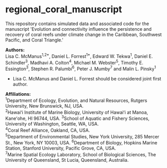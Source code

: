 # regional_coral_manuscript

This repository contains simulated data and associated code for the manuscript 'Evolution and connectivity influence the persistence and recovery of coral reefs under climate change in the Caribbean, Southwest Pacific, and Coral Triangle.'

**Authors:**   
Lisa C. McManus<sup>1,2*</sup>, Daniel L. Forrest<sup>1*</sup>, Edward W. Tekwa<sup>1</sup>, Daniel E. Schindler<sup>3</sup>, Madhavi A. Colton<sup>4</sup>, Michael M. Webster<sup>5</sup>, Timothy E. Essington<sup>3</sup>, Stephen R. Palumbi<sup>6</sup>, Peter J. Mumby<sup>7</sup> and Malin L. Pinsky<sup>1</sup>

* Lisa C. McManus and Daniel L. Forrest should be considered joint first author.

**Affiliations:**  
<sup>1</sup>Department of Ecology, Evolution, and Natural Resources, Rutgers University, New Brunswick, NJ, USA.  
<sup>2</sup>Hawaiʻi Institute of Marine Biology, University of Hawaiʻi at Manoa, Kaneʻohe, HI 96744, USA. 
<sup>3</sup>School of Aquatic and Fishery Sciences, University of Washington, Seattle, WA, USA.  
<sup>4</sup>Coral Reef Alliance, Oakland, CA, USA.  
<sup>5</sup>Department of Environmental Studies, New York University, 285 Mercer St., New York, NY 10003, USA.
<sup>6</sup>Department of Biology, Hopkins Marine Station, Stanford University, Pacific Grove, CA, USA.  
<sup>7</sup>Marine Spatial Ecology Laboratory, School of Biological Sciences, The University of Queensland, St Lucia, Queensland, Australia.  

